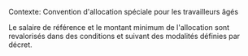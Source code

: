 Contexte: Convention d'allocation spéciale pour les travailleurs âgés

Le salaire de référence et le montant minimum de l'allocation sont revalorisés dans des conditions et suivant des modalités définies par décret.